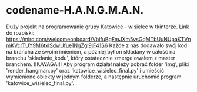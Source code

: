 # codename-H.A.N.G.M.A.N.
Duży projekt na programowanie grupy Katowice - wisielec w tkinterze.
Link do rozpiski:
https://miro.com/welcomeonboard/VbifuBgFmJXm5vsGqMTbUuNUpaKTVnmKVcrTUY9M6txlSdwUfue1NgZgl9jF41S6
Każde z nas dodawało swój kod na brancha ze swoim imieniem, a później był on składany w całość na branchu 'skladanie_kodu', który ostatecznie zmerge'owałem z master branchem.
!!!UWAGA!!! Aby program działał należy pobrać folder 'img', pliki 'render_hangman.py' oraz 'katowice_wisielec_final.py' i umieścić wymienione obiekty w jednym folderze, a następnie uruchomić program 'katowice_wisielec_final.py'.
